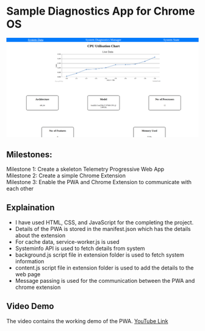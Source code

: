 # Sample Diagnostics App for Chrome OS
![workingDemo](src/workingDemo.png)

## Milestones:
Milestone 1: Create a skeleton Telemetry Progressive Web App</br>
Milestone 2: Create a simple Chrome Extension</br>
Milestone 3: Enable the PWA and Chrome Extension to communicate with each other

## Explaination
- I have used HTML, CSS, and JavaScript for the completing the project. 
- Details of the PWA is stored in the manifest.json which has the details about the extension
- For cache data, service-worker.js is used
- Systeminfo API is used to fetch details from system
- background.js script file in extension folder is used to fetch system information
- content.js script file in extension folder is used to add the details to the web page
- Message passing is used for the communication between the PWA and chrome extension

## Video Demo
The video contains the working demo of the PWA.
[YouTube Link](https://youtu.be/uzX7XGUo9As)

